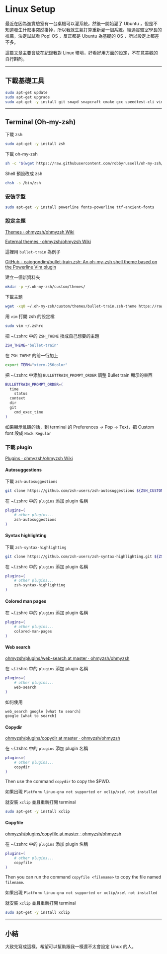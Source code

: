 # Linux Setup



最近在因為進實驗室有一台桌機可以灌系統，然後一開始灌了 Ubuntu ，但是不知道發生什麼事突然掛掉，所以我就生氣打算重新灌一個系統。經過實驗室學長的推薦，決定試試看 Pop! OS ，反正都是 Ubuntu 為基礎的 OS ，所以設定上都差不多。  
  
這篇文章主要會放在紀錄我對 Linux 環境，好看好用方面的設定，不在意美觀的自行斟酌。
   
---

<!-- Basic tools -->
## 下載基礎工具

```bash
sudo apt-get update
sudo apt-get upgrade
sudo apt-get -y install git snapd snapcraft cmake gcc speedtest-cli vim nano tmux python3.8 openssh-client
```

---

<!-- Terminal Setting -->
## Terminal (Oh-my-zsh)

下載 zsh

```bash
sudo apt-get -y install zsh
```

下載 oh-my-zsh

```bash
sh -c "$(wget https://raw.githubusercontent.com/robbyrussell/oh-my-zsh/master/tools/install.sh -O -)"
```

Shell 預設改成 zsh

```bash
chsh -s /bin/zsh
```

### 安裝字型

```bash
sudo apt-get -y install powerline fonts-powerline ttf-ancient-fonts
```

### 設定主題

[Themes · ohmyzsh/ohmyzsh Wiki](https://github.com/ohmyzsh/ohmyzsh/wiki/Themes)

[External themes · ohmyzsh/ohmyzsh Wiki](https://github.com/ohmyzsh/ohmyzsh/wiki/External-themes)

這裡用 `bullet-train` 為例子

[GitHub - caiogondim/bullet-train.zsh: An oh-my-zsh shell theme based on the Powerline Vim plugin](https://github.com/caiogondim/bullet-train.zsh)

建立一個新資料夾

```bash
mkdir -p ~/.oh-my-zsh/custom/themes/
```

下載主題

```bash
wget -xqO ~/.oh-my-zsh/custom/themes/bullet-train.zsh-theme https://raw.githubusercontent.com/caiogondim/bullet-train-oh-my-zsh-theme/master/bullet-train.zsh-theme
```

用 `vim` 打開 zsh 的設定檔

```bash
sudo vim ~/.zshrc
```

把 ~/.zshrc 中的 `ZSH_THEME` 換成自己想要的主題

```bash
ZSH_THEME="bullet-train"
```

在 `ZSH_THEME` 的前一行加上

```bash
export TERM="xterm-256color"
```

把 ~/.zshrc 中添加 `BULLETTRAIN_PROMPT_ORDER` 調整 Bullet train 顯示的東西

```bash
BULLETTRAIN_PROMPT_ORDER=(
  time
	status
  context
  dir
  git
	cmd_exec_time
)
```

如果顯示亂碼的話，到 terminal 的 Preferences → Pop → Text，把 Custom font 設成 `Hack Regular`

### 下載 plugin

[Plugins · ohmyzsh/ohmyzsh Wiki](https://github.com/ohmyzsh/ohmyzsh/wiki/Plugins)

#### Autosuggestions

下載 `zsh-autosuggestions`

```bash
git clone https://github.com/zsh-users/zsh-autosuggestions ${ZSH_CUSTOM:-~/.oh-my-zsh/custom}/plugins/zsh-autosuggestions
```

在 ~/.zshrc 中的 `plugins` 添加 plugin 名稱

```bash
plugins=( 
    # other plugins...
    zsh-autosuggestions
)
```

#### Syntax highlighting

下載 `zsh-syntax-highlighting`

```bash
git clone https://github.com/zsh-users/zsh-syntax-highlighting.git ${ZSH_CUSTOM:-~/.oh-my-zsh/custom}/plugins/zsh-syntax-highlighting
```

在 ~/.zshrc 中的 `plugins` 添加 plugin 名稱

```bash
plugins=( 
    # other plugins...
    zsh-syntax-highlighting
)
```

#### Colored man pages

在 ~/.zshrc 中的 `plugins` 添加 plugin 名稱

```bash
plugins=( 
    # other plugins...
    colored-man-pages
)
```

#### Web search

[ohmyzsh/plugins/web-search at master · ohmyzsh/ohmyzsh](https://github.com/ohmyzsh/ohmyzsh/tree/master/plugins/web-search)

在 ~/.zshrc 中的 `plugins` 添加 plugin 名稱

```bash
plugins=( 
    # other plugins...
    web-search
)
```

如何使用

```bash
web_search google [what to search]
google [what to search]
```

#### Copydir

[ohmyzsh/plugins/copydir at master · ohmyzsh/ohmyzsh](https://github.com/ohmyzsh/ohmyzsh/tree/master/plugins/copydir)

在 ~/.zshrc 中的 `plugins` 添加 plugin 名稱

```bash
plugins=( 
    # other plugins...
    copydir
)
```

Then use the command `copydir` to copy the $PWD.

如果出現 `Platform linux-gnu not supported or xclip/xsel not installed`

就安裝 `xclip` 並且重新打開 terminal

```bash
sudo apt-get -y install xclip
```

#### Copyfile

[ohmyzsh/plugins/copyfile at master · ohmyzsh/ohmyzsh](https://github.com/ohmyzsh/ohmyzsh/tree/master/plugins/copyfile)

在 ~/.zshrc 中的 `plugins` 添加 plugin 名稱

```bash
plugins=( 
    # other plugins...
    copyfile
)
```

Then you can run the command `copyfile <filename>` to copy the file named `filename`.

如果出現 `Platform linux-gnu not supported or xclip/xsel not installed`

就安裝 `xclip` 並且重新打開 terminal

```bash
sudo apt-get -y install xclip
```

---

## 小結

大致先寫成這樣，希望可以幫助跟我一樣還不太會設定 Linux 的人。

